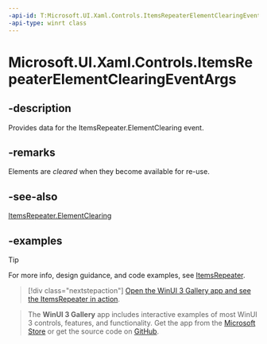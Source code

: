 ```yaml
---
-api-id: T:Microsoft.UI.Xaml.Controls.ItemsRepeaterElementClearingEventArgs
-api-type: winrt class
---
```


# Microsoft.UI.Xaml.Controls.ItemsRepeaterElementClearingEventArgs

<!--
public sealed class ItemsRepeaterElementClearingEventArgs
-->

## -description

Provides data for the ItemsRepeater.ElementClearing event.

## -remarks

Elements are _cleared_ when they become available for re-use.

## -see-also

[ItemsRepeater.ElementClearing](itemsrepeater_elementclearing.md)

## -examples

> [!TIP]
> For more info, design guidance, and code examples, see [ItemsRepeater](/windows/apps/design/controls/items-repeater).

> [!div class="nextstepaction"]
> [Open the WinUI 3 Gallery app and see the ItemsRepeater in action](winui3gallery:/item/ItemsRepeater).

> The **WinUI 3 Gallery** app includes interactive examples of most WinUI 3 controls, features, and functionality. Get the app from the [Microsoft Store](https://www.microsoft.com/store/productId/9P3JFPWWDZRC) or get the source code on [GitHub](https://github.com/microsoft/WinUI-Gallery).
